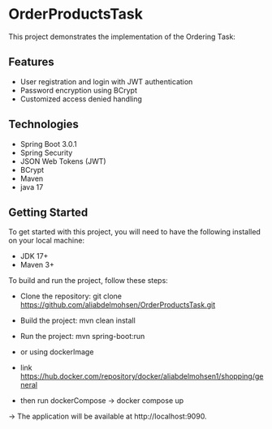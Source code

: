 # OrderProductsTask
This project demonstrates the implementation of the Ordering Task:

## Features
* User registration and login with JWT authentication
* Password encryption using BCrypt
* Customized access denied handling

## Technologies
* Spring Boot 3.0.1
* Spring Security
* JSON Web Tokens (JWT)
* BCrypt
* Maven
* java 17

## Getting Started
To get started with this project, you will need to have the following installed on your local machine:

* JDK 17+
* Maven 3+

To build and run the project, follow these steps:

* Clone the repository: git clone https://github.com/aliabdelmohsen/OrderProductsTask.git
* Build the project: mvn clean install
* Run the project: mvn spring-boot:run

* or using dockerImage
* link https://hub.docker.com/repository/docker/aliabdelmohsen1/shopping/general
* then run dockerCompose -> docker compose up 

-> The application will be available at http://localhost:9090.


